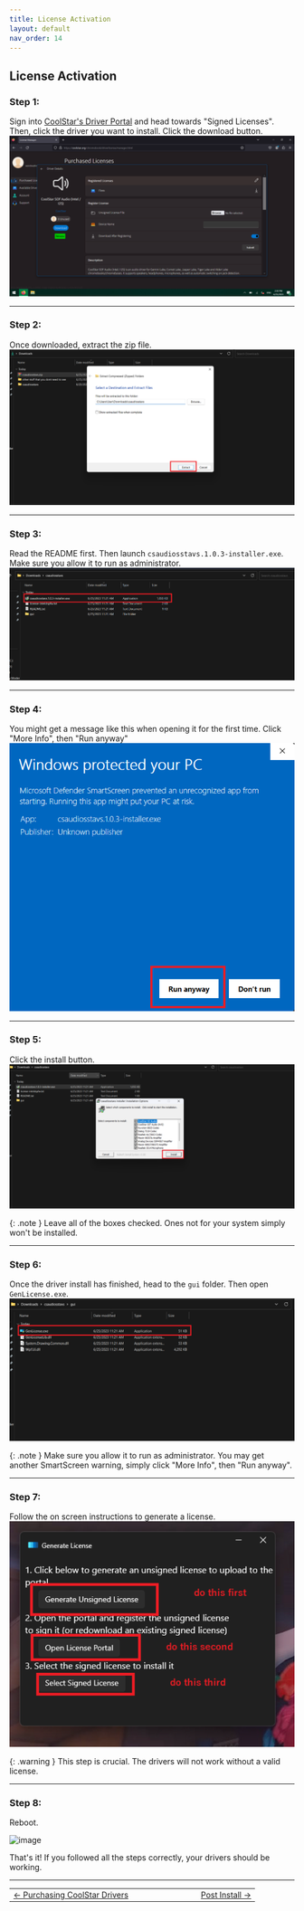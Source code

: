 ```yaml
---
title: License Activation
layout: default
nav_order: 14
---
```


## License Activation


### Step 1: 
Sign into [CoolStar's Driver Portal](https://coolstar.org/chromebook/driverlicense/login.html) and head towards "Signed Licenses". Then, click the driver you want to install. Click the download button. 
<img src="https://raw.githubusercontent.com/chrultrabook/docs/main/docs/csdriver/driveractivation/step0.png">

------

### Step 2: 
Once downloaded, extract the zip file.
<img src="https://raw.githubusercontent.com/chrultrabook/docs/main/docs/csdriver/driveractivation/step1.png">

------

### Step 3: 
Read the README first. Then launch `csaudiosstavs.1.0.3-installer.exe`. Make sure you allow it to run as administrator.
<img src="https://raw.githubusercontent.com/chrultrabook/docs/main/docs/csdriver/driveractivation/step2.png">

------

### Step 4:
You might get a message like this when opening it for the first time. Click "More Info", then "Run anyway"  
<img src="https://raw.githubusercontent.com/chrultrabook/docs/main/docs/csdriver/driveractivation/step3.png">

------

### Step 5: 
Click the install button. 
<img src="https://raw.githubusercontent.com/chrultrabook/docs/main/docs/csdriver/driveractivation/step4.png">

{: .note }
Leave all of the boxes checked. Ones not for your system simply won't be installed.

------

### Step 6: 
Once the driver install has finished, head to the `gui` folder. Then open `GenLicense.exe`.
<img src="https://raw.githubusercontent.com/chrultrabook/docs/main/docs/csdriver/driveractivation/step5.png">

{: .note }
Make sure you allow it to run as administrator. You may get another SmartScreen warning, simply click "More Info", then "Run anyway".

------

### Step 7:
Follow the on screen instructions to generate a license.
<img src="https://raw.githubusercontent.com/chrultrabook/docs/main/docs/csdriver/driveractivation/step6.png">

{: .warning }
This step is crucial. The drivers will not work without a valid license.

------

### Step 8:
Reboot.

![image](https://github.com/chrultrabook/docs/assets/77316348/7202cae6-ac59-493b-b488-880ff313dd8b)

That's it! If you followed all the steps correctly, your drivers should be working.

------

<table>
<tr>
<td width="50%" style="text-align: left">
<a href="csdriver.html">← Purchasing CoolStar Drivers</a> 
</td>
<td width="50%" style="text-align: right">
<a href="post-install.html">Post Install →</a> 
</td>
</tr>
</table>
